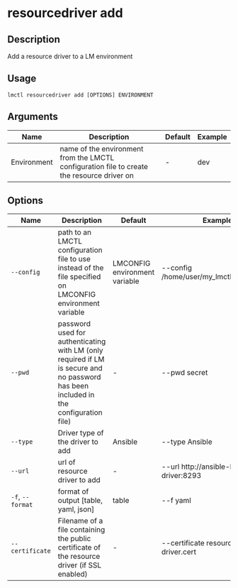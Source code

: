 # resourcedriver add

## Description

Add a resource driver to a LM environment

## Usage

```
lmctl resourcedriver add [OPTIONS] ENVIRONMENT
```

## Arguments

| Name        | Description                                                                                 | Default | Example |
| ----------- | ------------------------------------------------------------------------------------------- | ------- | ------- |
| Environment | name of the environment from the LMCTL configuration file to create the resource driver on | -       | dev     |

## Options

| Name             | Description                                                                                                                          | Default                       | Example                                    |
| ---------------- | ------------------------------------------------------------------------------------------------------------------------------------ | ----------------------------- | ------------------------------------------ |
| `--config`       | path to an LMCTL configuration file to use instead of the file specified on LMCONFIG environment variable                            | LMCONFIG environment variable | --config /home/user/my_lmctl_config.yaml   |
| `--pwd`          | password used for authenticating with LM (only required if LM is secure and no password has been included in the configuration file) | -                             | --pwd secret                               |
| `--type`         | Driver type of the driver to add                                                                                                  | Ansible                       | --type Ansible                             |
| `--url`          | url of resource driver to add                                                                                                       | -                             | --url http://ansible-lifecycle-driver:8293 |
| `-f`, `--format` | format of output [table, yaml, json]                                                                                                 | table                         | --f yaml                                   |
| `--certificate` | Filename of a file containing the public certificate of the resource driver (if SSL enabled) | - | --certificate resource-driver.cert |